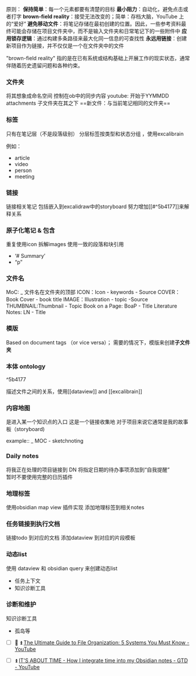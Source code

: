 原则：
**保持简单**：每一个元素都要有清楚的目标
**最小阻力**：自动化，避免点击或者打字
**brown-field reality**：接受无法改变的；简单：存档大脑，YouTube 上的“爱好”
**避免移动文件**：将笔记存储在最初创建的位置。因此，一些参考资料最终可能会存储在项目文件夹中，而不是输入文件夹和日常笔记下的一些附件中
**应用锁存逻辑**：通过构建多条路径来最大化同一信息的可查找性
**永远用链接**：创建新项目作为链接，并不仅仅是一个在文件夹中的文件

"brown-field reality" 指的是在已有系统或结构基础上开展工作的现实状态，通常伴随着历史遗留问题和各种约束。


### 文件夹 
将其想象成命名空间
控制在ob中的同步内容
youtube: 开始于YYMMDD
attachments 子文件夹在其之下
==新文件：与当前笔记相同的文件夹==


### 标签
只有在笔记层（不是段落级别）
分层标签按类型和状态分组 ，使用excalibrain

例如：
- article
- video
- person
- meeting


### 链接

链接相关笔记
包括嵌入到excalidraw中的storyboard
努力增加[[#^5b4177]]来解释关系


### 原子化笔记 & 包含
重复使用icon
拆解images
使用一致的段落和块引用
- ‘# Summary’
- “p” 











### 文件名
MoC: _ 文件名在文件夹的顶部
ICON：Icon - keywords - Source
COVER：Book Cover - book title
IMAGE：Illustration - topic -Source
THUMBNAIL:Thumbnail - Topic
Book on a Page: BoaP - Title
Literature Notes: LN - Title

### 模版

Based on document tags （or vice versa）；
需要的情况下，模版来创建**子文件夹**


### 本体 ontology

^5b4177

描述文件之间的关系，使用[[dataview]] and [[excalibrain]]


### 内容地图
是进入某一个知识点的入口
这是一个链接收集地
对于项目来说它通常是我的故事板（storyboard)

example:: _ MOC - sketchnoting



### Daily notes
将我正在处理的项目链接到 DN
将指定日期的待办事项添加到“自我提醒”  
暂时不要使用完整的日历插件


### 地理标签
使用obsidian map view 插件实现
添加地理标签到相关notes


### 任务链接到执行文档
链接todo 到对应的文档
添加dataview 到对应的片段模板

### 动态list
使用 dataview 和 obsidian query 来创建动态list
- 任务上下文
- 知识诊断工具

### 诊断和维护
知识诊断工具
- 孤岛等




- [ ] 📅 ⏫  [The Ultimate Guide to File Organization: 5 Systems You Must Know - YouTube](https://www.youtube.com/watch?v=WtKeeDYA_2I)
- [ ]  ⏫ [IT'S ABOUT TIME - How I integrate time into my Obsidian notes - GTD - YouTube](https://www.youtube.com/watch?v=qIKg_1FNUgk)






















